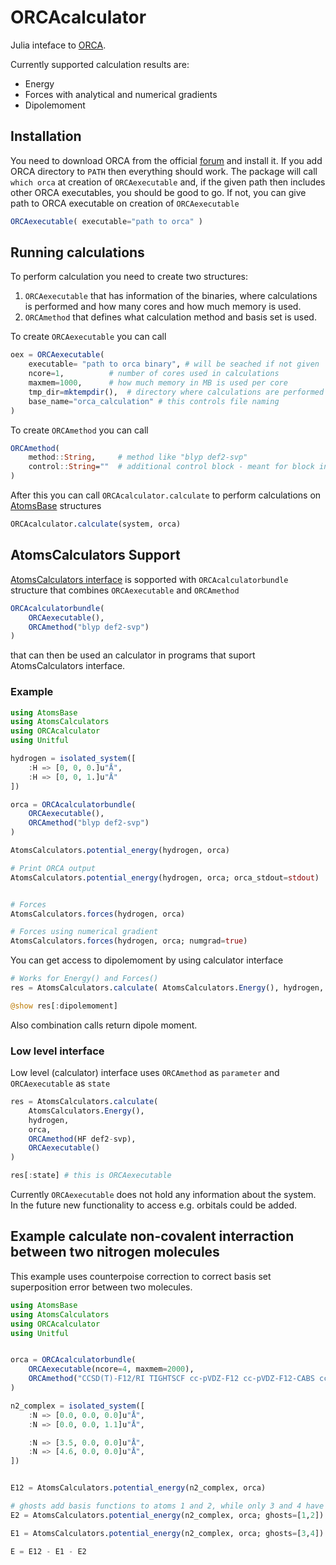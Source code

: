 # ORCAcalculator

Julia inteface to [ORCA](https://www.faccts.de/orca/).

Currently supported calculation results are:

- Energy
- Forces with analytical and numerical gradients
- Dipolemoment

## Installation

You need to download ORCA from the official [forum](https://orcaforum.kofo.mpg.de) and install it.
If you add ORCA directory to `PATH` then everything should work.
The package will call `which orca` at creation of `ORCAexecutable` and, if the given path then includes
other ORCA executables, you should be good to go. If not, you can give path to ORCA executable
on creation of `ORCAexecutable`

```julia
ORCAexecutable( executable="path to orca" )
```

## Running calculations

To perform calculation you need to create two structures:
1. `ORCAexecutable` that has information of the binaries,
where calculations is performed and how many cores and how much memory is used.
2. `ORCAmethod` that defines what calculation method and basis set is used.

To create `ORCAexecutable` you can call

```julia
oex = ORCAexecutable(
    executable= "path to orca binary", # will be seached if not given
    ncore=1,          # number of cores used in calculations
    maxmem=1000,      # how much memory in MB is used per core
    tmp_dir=mktempdir(),  # directory where calculations are performed
    base_name="orca_calculation" # this controls file naming
)
```

To create `ORCAmethod` you can call

```julia
ORCAmethod(
    method::String,     # method like "blyp def2-svp"
    control::String=""  # additional control block - meant for block input
)
```

After this you can call `ORCAcalculator.calculate` to perform calculations on [AtomsBase](https://github.com/JuliaMolSim/AtomsBase.jl) structures

```julia
ORCAcalculator.calculate(system, orca)
```

## AtomsCalculators Support

[AtomsCalculators interface](https://github.com/JuliaMolSim/AtomsCalculators.jl) is sopported with `ORCAcalculatorbundle` structure that combines `ORCAexecutable` and `ORCAmethod`

```julia
ORCAcalculatorbundle(
    ORCAexecutable(),
    ORCAmethod("blyp def2-svp")
)
```

that can then be used an calculator in programs that suport AtomsCalculators interface.

### Example

```julia
using AtomsBase
using AtomsCalculators
using ORCAcalculator
using Unitful

hydrogen = isolated_system([
    :H => [0, 0, 0.]u"Å",
    :H => [0, 0, 1.]u"Å"
])

orca = ORCAcalculatorbundle(
    ORCAexecutable(),
    ORCAmethod("blyp def2-svp")
)

AtomsCalculators.potential_energy(hydrogen, orca)

# Print ORCA output
AtomsCalculators.potential_energy(hydrogen, orca; orca_stdout=stdout)


# Forces
AtomsCalculators.forces(hydrogen, orca)

# Forces using numerical gradient
AtomsCalculators.forces(hydrogen, orca; numgrad=true)
```

You can get access to dipolemoment by using calculator interface

```julia
# Works for Energy() and Forces()
res = AtomsCalculators.calculate( AtomsCalculators.Energy(), hydrogen, orca )

@show res[:dipolemoment]
```

Also combination calls return dipole moment.

### Low level interface

Low level (calculator) interface uses `ORCAmethod` as `parameter` and `ORCAexecutable` as `state`

```julia
res = AtomsCalculators.calculate(
    AtomsCalculators.Energy(),
    hydrogen,
    orca, 
    ORCAmethod(HF def2-svp), 
    ORCAexecutable()
)

res[:state] # this is ORCAexecutable
```

Currently `ORCAexecutable` does not hold any information about the system.
In the future new functionality to access e.g. orbitals could be added.

## Example calculate non-covalent interraction between two nitrogen molecules

This example uses counterpoise correction to
correct basis set superposition error between two molecules.

```julia
using AtomsBase
using AtomsCalculators
using ORCAcalculator
using Unitful


orca = ORCAcalculatorbundle(
    ORCAexecutable(ncore=4, maxmem=2000),
    ORCAmethod("CCSD(T)-F12/RI TIGHTSCF cc-pVDZ-F12 cc-pVDZ-F12-CABS cc-pVTZ/C")
)

n2_complex = isolated_system([
    :N => [0.0, 0.0, 0.0]u"Å",
    :N => [0.0, 0.0, 1.1]u"Å",

    :N => [3.5, 0.0, 0.0]u"Å",
    :N => [4.6, 0.0, 0.0]u"Å",
])


E12 = AtomsCalculators.potential_energy(n2_complex, orca)

# ghosts add basis functions to atoms 1 and 2, while only 3 and 4 have nucleus and electrons
E2 = AtomsCalculators.potential_energy(n2_complex, orca; ghosts=[1,2])

E1 = AtomsCalculators.potential_energy(n2_complex, orca; ghosts=[3,4])

E = E12 - E1 - E2
```
